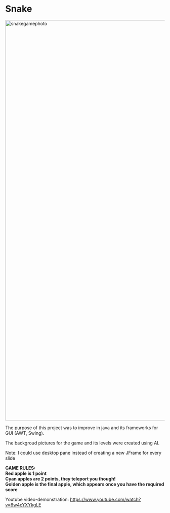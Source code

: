 # Snake  

<img width="1261" alt="snakegamephoto" src="https://github.com/user-attachments/assets/6fbe5837-a3d7-467e-8253-b0b727cefba4">

The purpose of this project was to improve in java and its frameworks for GUI (AWT, Swing).  

The backgroud pictures for the game and its levels were created using AI.
  
Note: I could use desktop pane instead of creating a new JFrame for every slide
  
  
**GAME RULES:**  
**Red apple is 1 point  
Cyan apples are 2 points, they teleport you though!  
Golden apple is the final apple, which appears once you have the required score**  

Youtube video-demonstration: https://www.youtube.com/watch?v=6w4cYXYkgLE
